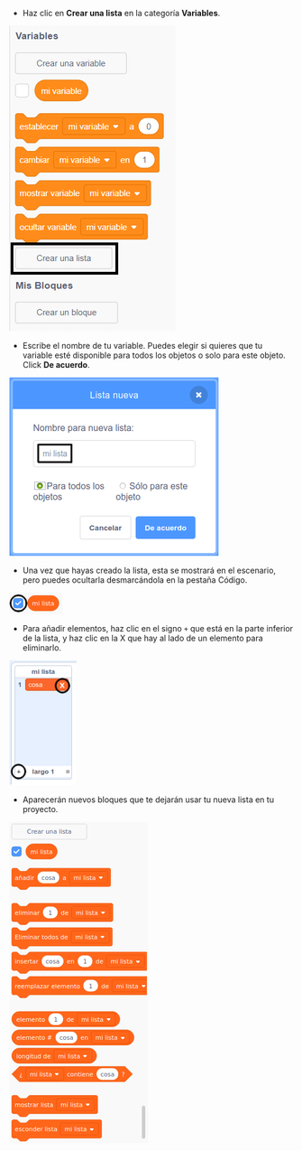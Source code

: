 + Haz clic en **Crear una lista** en la categoría **Variables**.

![Crear una lista](images/make-a-list-annotated.png)

+ Escribe el nombre de tu variable. Puedes elegir si quieres que tu variable esté disponible para todos los objetos o solo para este objeto. Click **De acuerdo**.

![Nombre de la lista](images/list-name-annotated.png)

+ Una vez que hayas creado la lista, esta se mostrará en el escenario, pero puedes ocultarla desmarcándola en la pestaña Código.

![Mostrar / ocultar la lista](images/list-show-hide-annotated.png)

+ Para añadir elementos, haz clic en el signo `+` que está en la parte inferior de la lista, y haz clic en la X que hay al lado de un elemento para eliminarlo.

![Mostrar / ocultar la lista](images/list-add-delete-annotated.png)

+ Aparecerán nuevos bloques que te dejarán usar tu nueva lista en tu proyecto.

![Bloques de la lista](images/list-blocks.png)